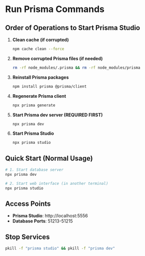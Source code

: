 # Run Prisma Commands

## Order of Operations to Start Prisma Studio

1. **Clean cache (if corrupted)**
   ```bash
   npm cache clean --force
   ```

2. **Remove corrupted Prisma files (if needed)**
   ```bash
   rm -rf node_modules/.prisma && rm -rf node_modules/prisma
   ```

3. **Reinstall Prisma packages**
   ```bash
   npm install prisma @prisma/client
   ```

4. **Regenerate Prisma client**
   ```bash
   npx prisma generate
   ```

5. **Start Prisma dev server (REQUIRED FIRST)**
   ```bash
   npx prisma dev
   ```

6. **Start Prisma Studio**
   ```bash
   npx prisma studio
   ```

## Quick Start (Normal Usage)

```bash
# 1. Start database server
npx prisma dev

# 2. Start web interface (in another terminal)
npx prisma studio
```

## Access Points

- **Prisma Studio**: http://localhost:5556
- **Database Ports**: 51213-51215

## Stop Services

```bash
pkill -f "prisma studio" && pkill -f "prisma dev"
```